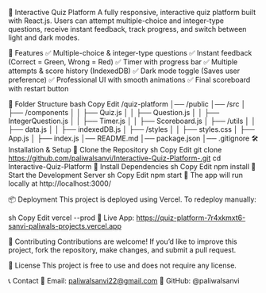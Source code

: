 🎯 Interactive Quiz Platform
A fully responsive, interactive quiz platform built with React.js. Users can attempt multiple-choice and integer-type questions, receive instant feedback, track progress, and switch between light and dark modes.

🚀 Features
✅ Multiple-choice & integer-type questions
✅ Instant feedback (Correct = Green, Wrong = Red)
✅ Timer with progress bar
✅ Multiple attempts & score history (IndexedDB)
✅ Dark mode toggle (Saves user preference)
✅ Professional UI with smooth animations
✅ Final scoreboard with restart button

📂 Folder Structure
bash
Copy
Edit
/quiz-platform
│── /public
│── /src
│   ├── /components
│   │   ├── Quiz.js
│   │   ├── Question.js
│   │   ├── IntegerQuestion.js
│   │   ├── Timer.js
│   │   ├── Scoreboard.js
│   ├── /utils
│   │   ├── data.js
│   │   ├── indexedDB.js
│   ├── /styles
│   │   ├── styles.css
│   ├── App.js
│   ├── index.js
│── README.md
│── package.json
│── .gitignore
🛠️ Installation & Setup
🔹 Clone the Repository
sh
Copy
Edit
git clone https://github.com/paliwalsanvi/Interactive-Quiz-Platform-.git
cd Interactive-Quiz-Platform
🔹 Install Dependencies
sh
Copy
Edit
npm install
🔹 Start the Development Server
sh
Copy
Edit
npm start
📌 The app will run locally at http://localhost:3000/

📦 Deployment
This project is deployed using Vercel. To redeploy manually:

sh
Copy
Edit
vercel --prod
🔗 Live App: https://quiz-platform-7r4xkmxt6-sanvi-paliwals-projects.vercel.app

🤝 Contributing
Contributions are welcome! If you’d like to improve this project, fork the repository, make changes, and submit a pull request.

📜 License
This project is free to use and does not require any license.

📞 Contact
📧 Email: paliwalsanvi22@gmail.com
🔗 GitHub: @paliwalsanvi


